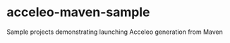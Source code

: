 acceleo-maven-sample
====================

Sample projects demonstrating launching Acceleo generation from Maven